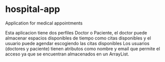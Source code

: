 # hospital-app
Application for medical appointments

Esta aplicacion tiene dos perfiles Doctor o Paciente, el doctor puede almacenar espacios disponibles de tiempo como citas disponibles y el usuario puede agendar escogiendo las citas disponibles
Los usuarios (doctores y paciente) tienen atributos como nombre y email que permite el acceso ya que se encuentran almacenados en un ArrayList.
